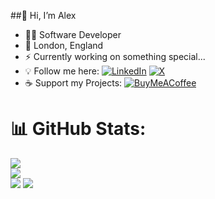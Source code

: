 ##👋 Hi, I’m Alex
- 👨‍💻 Software Developer
- 📌 London, England
- ⚡ Currently working on something special...
- 💡 Follow me here: [![LinkedIn](https://img.shields.io/badge/LinkedIn-%230077B5.svg?logo=linkedin&logoColor=white)](https://linkedin.com/in/alex06nedelcu) [![X](https://img.shields.io/badge/X-black.svg?logo=X&logoColor=white)](https://x.com/A13xDev) 
- ☕ Support my Projects: [![BuyMeACoffee](https://img.shields.io/badge/Buy%20Me%20a%20Coffee-ffdd00?style=for-the-badge&logo=buy-me-a-coffee&logoColor=black)](https://buymeacoffee.com/notwally) 
# 📊 GitHub Stats:
![](https://github-readme-stats.vercel.app/api?username=NotWally&theme=dark&hide_border=false&include_all_commits=true&count_private=true)<br/>
![](https://github-readme-streak-stats.herokuapp.com/?user=NotWally&theme=dark&hide_border=false)<br/>
![](https://github-readme-stats.vercel.app/api/top-langs/?username=NotWally&theme=dark&hide_border=false&include_all_commits=true&count_private=true&layout=compact)
[![](https://visitcount.itsvg.in/api?id=NotWally&icon=0&color=12)](https://visitcount.itsvg.in)
